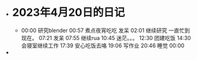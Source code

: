 - # 2023年4月20日的日记
	- 00:00
	  研究blender
	  00:57 
	  煮点夜宵吃吃
	  发呆
	  02:01
	  继续研究
	  一直忙到现在。
	  07:21
	  发呆
	  07:55
	  继续rua
	  10:45
	  迷茫。。。
	  12:30
	  团建吃饭
	  14:30
	  会寝室继续工作
	  17:39
	  安心吃饭去咯
	  19:06
	  写作业
	  20:46
	  睡觉
	  00:00
-